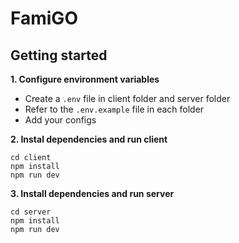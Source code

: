 # FamiGO

## Getting started

**1. Configure environment variables**

- Create a `.env` file in client folder and server folder
- Refer to the `.env.example` file in each folder
- Add your configs

**2. Instal dependencies and run client**

```
cd client
npm install
npm run dev
```

**3. Install dependencies and run server**

```
cd server
npm install
npm run dev
```
